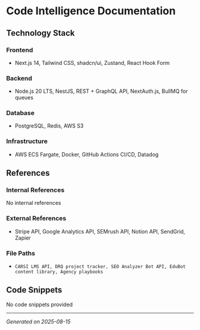 # Code Intelligence Documentation

## Technology Stack

### Frontend
- Next.js 14, Tailwind CSS, shadcn/ui, Zustand, React Hook Form

### Backend
- Node.js 20 LTS, NestJS, REST + GraphQL API, NextAuth.js, BullMQ for queues

### Database
- PostgreSQL, Redis, AWS S3

### Infrastructure
- AWS ECS Fargate, Docker, GitHub Actions CI/CD, Datadog

## References

### Internal References
No internal references

### External References
- Stripe API, Google Analytics API, SEMrush API, Notion API, SendGrid, Zapier

### File Paths
- `CARSI LMS API, DRQ project tracker, SEO Analyzer Bot API, EduBot content library, Agency playbooks`

## Code Snippets

No code snippets provided

---

*Generated on 2025-08-15*
